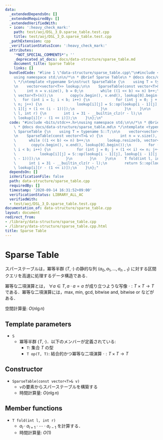 ```yaml
---
data:
  _extendedDependsOn: []
  _extendedRequiredBy: []
  _extendedVerifiedWith:
  - icon: ':heavy_check_mark:'
    path: test/aoj/DSL_3_D.sparse_table.test.cpp
    title: test/aoj/DSL_3_D.sparse_table.test.cpp
  _pathExtension: cpp
  _verificationStatusIcon: ':heavy_check_mark:'
  attributes:
    '*NOT_SPECIAL_COMMENTS*': ''
    _deprecated_at_docs: docs/data-structure/sparse_table.md
    document_title: Sparse Table
    links: []
  bundledCode: "#line 1 \"data-structure/sparse_table.cpp\"\n#include <bits/stdc++.h>\n\
    using namespace std;\n\n/*\n * @brief Sparse Table\n * @docs docs/data-structure/sparse_table.md\n\
    \ */\ntemplate <typename S>\nstruct SparseTable {\n    using T = typename S::T;\n\
    \n    vector<vector<T>> lookup;\n\n    SparseTable(const vector<T>& v) {\n   \
    \     int n = v.size(), b = 0;\n        while ((1 << b) <= n) b++;\n        lookup.resize(b,\
    \ vector<T>(n));\n        copy(v.begin(), v.end(), lookup[0].begin());\n     \
    \   for (int i = 1; i < b; i++) {\n            for (int j = 0; j + (1 << i) <=\
    \ n; j++) {\n                lookup[i][j] = S::op(lookup[i - 1][j], lookup[i -\
    \ 1][j + (1 << (i - 1))]);\n            }\n        }\n    }\n\n    T fold(int\
    \ l, int r) {\n        int i = 31 - __builtin_clz(r - l);\n        return S::op(lookup[i][l],\
    \ lookup[i][r - (1 << i)]);\n    }\n};\n"
  code: "#include <bits/stdc++.h>\nusing namespace std;\n\n/*\n * @brief Sparse Table\n\
    \ * @docs docs/data-structure/sparse_table.md\n */\ntemplate <typename S>\nstruct\
    \ SparseTable {\n    using T = typename S::T;\n\n    vector<vector<T>> lookup;\n\
    \n    SparseTable(const vector<T>& v) {\n        int n = v.size(), b = 0;\n  \
    \      while ((1 << b) <= n) b++;\n        lookup.resize(b, vector<T>(n));\n \
    \       copy(v.begin(), v.end(), lookup[0].begin());\n        for (int i = 1;\
    \ i < b; i++) {\n            for (int j = 0; j + (1 << i) <= n; j++) {\n     \
    \           lookup[i][j] = S::op(lookup[i - 1][j], lookup[i - 1][j + (1 << (i\
    \ - 1))]);\n            }\n        }\n    }\n\n    T fold(int l, int r) {\n  \
    \      int i = 31 - __builtin_clz(r - l);\n        return S::op(lookup[i][l],\
    \ lookup[i][r - (1 << i)]);\n    }\n};"
  dependsOn: []
  isVerificationFile: false
  path: data-structure/sparse_table.cpp
  requiredBy: []
  timestamp: '2020-09-14 16:31:52+09:00'
  verificationStatus: LIBRARY_ALL_AC
  verifiedWith:
  - test/aoj/DSL_3_D.sparse_table.test.cpp
documentation_of: data-structure/sparse_table.cpp
layout: document
redirect_from:
- /library/data-structure/sparse_table.cpp
- /library/data-structure/sparse_table.cpp.html
title: Sparse Table
---
```

# Sparse Table

スパーステーブルは，冪等半群 $(T, \cdot)$ の静的な列 $(a_0, a_1, \dots, a_{n-1})$ に対する区間クエリを高速に処理するデータ構造である．

冪等な二項演算とは， $\forall a \in T, a \cdot a = a$ が成り立つような写像 $\cdot: T \times T \rightarrow T$ である．冪等な二項演算には，max, min, gcd, bitwise and, bitwise or などがある．

空間計算量: $O(n \lg n)$

## Template parameters

- `S`
    - 冪等半群 $(T, \cdot)$．以下のメンバーが定義されている:
        - `T`: 集合 $T$ の型
        - `T op(T, T)`: 結合的かつ冪等な二項演算 $\cdot: T \times T \rightarrow T$

## Constructor

- `SparseTable(const vector<T>& v)`
    - `v`の要素からスパーステーブルを構築する
    - 時間計算量: $O(n \lg n)$

## Member functions

- `T fold(int l, int r)`
    - $a_l \cdot a_{l+1} \cdot \cdots \cdot a_{r-1}$ を計算する．
    - 時間計算量: $O(1)$